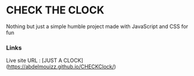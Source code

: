 # CHECK THE CLOCK 
Nothing but just a simple humble project made with JavaScript and CSS for fun 

### Links 

Live site URL : [JUST A CLOCK] (https://abdelmouizz.github.io/CHECKClock/)
